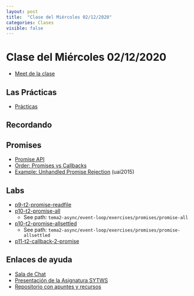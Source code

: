 ```yaml
---
layout: post
title:  "Clase del Miércoles 02/12/2020"
categories: Clases
visible: false
---
```


# Clase del Miércoles 02/12/2020

* [Meet de la clase]({{site.meet}})


## Las Prácticas

* [Prácticas]({{site.baseurl}}/practicas)
    
## Recordando

## Promises

* [Promise API](https://javascript.info/promise-api)
* [Order: Promises vs Callbacks]({{site.baseurl}}/tema2-async/promise-examples#orden-promises-versus-callbacks) 
* [Example: Unhandled Promise Rejection]({{site.baseurl}}/tema2-async/promise-examples#unhandled-promise-rejection) (uai2015)


## Labs

* [p9-t2-promise-readfile]({{site.baseurl}}/practicas/p9-t2-promise-readfile.html)
* [p10-t2-promise-all]({{site.baseurl}}/practicas/p10-t2-promise-all.html)
  * See path: `tema2-async/event-loop/exercises/promises/promise-all`
* [p10-t2-promise-allsettled]({{site.baseurl}}/practicas/p12-t2-promise-allsettled.html)
  * See path: `tema2-async/event-loop/exercises/promises/promise-allsettled`
* [p11-t2-callback-2-promise]({{site.baseurl}}/practicas/p11-t2-callback-2-promise.html)



## Enlaces de ayuda

* [Sala de Chat](https://chat.google.com/u/1/room/AAAAp18fCE8)
* [Presentación de la Asignatura SYTWS]({{site.baseurl}}/tema0-presentacion/)
* [Repositorio con apuntes y recursos]({{site.books_shared}})   
